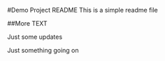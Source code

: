 #Demo Project README
This is a simple readme file

##More TEXT

Just some updates

Just something going on